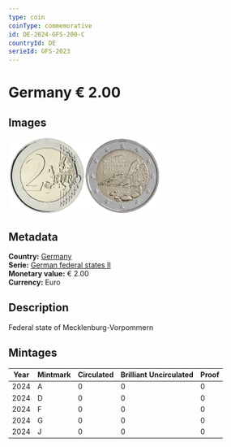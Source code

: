 ```yaml
---
type: coin
coinType: commemorative
id: DE-2024-GFS-200-C
countryId: DE
serieId: GFS-2023
---
```


# Germany € 2.00

## Images

<img src="../../Images/common-2007-200.webp" height="150" alt="Front image"><img src="Images/DE-2024-200.webp" height="150" alt="Back image">

## Metadata

**Country:** [Germany](../../Countries/Germany/index.md)\
**Serie:** [German federal states II](index.md)\
**Monetary value:** € 2.00\
**Currency:** Euro

## Description

Federal state of Mecklenburg-Vorpommern

## Mintages

| Year | Mintmark | Circulated | Brilliant Uncirculated | Proof |
| ---- | -------- | ---------- | ---------------------- | ----- |
| 2024 | A | 0| 0 | 0 |
| 2024 | D | 0| 0 | 0 |
| 2024 | F | 0| 0 | 0 |
| 2024 | G | 0| 0 | 0 |
| 2024 | J | 0| 0 | 0 |
